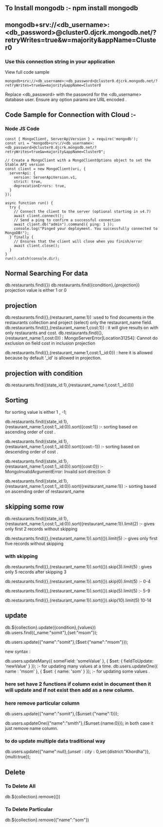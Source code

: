 #

## To Install mongodb :-  npm install mongodb

## mongodb+srv://<db_username>:<db_password>@cluster0.djcrk.mongodb.net/?retryWrites=true&w=majority&appName=Cluster0

### Use this connection string in your application

View full code sample

`mongodb+srv://<db_username>:<db_password>@cluster0.djcrk.mongodb.net/?retryWrites=true&w=majority&appName=Cluster0`

Replace <db_password> with the password for the <db_username> database user. Ensure any option params are
URL encoded
.

## Code Sample for Connection with Cloud :-

### Node JS  Code

```nodejs
const { MongoClient, ServerApiVersion } = require('mongodb');
const uri = "mongodb+srv://<db_username>:<db_password>@cluster0.djcrk.mongodb.net/?retryWrites=true&w=majority&appName=Cluster0";

// Create a MongoClient with a MongoClientOptions object to set the Stable API version
const client = new MongoClient(uri, {
  serverApi: {
    version: ServerApiVersion.v1,
    strict: true,
    deprecationErrors: true,
  }
});

async function run() {
  try {
    // Connect the client to the server (optional starting in v4.7)
    await client.connect();
    // Send a ping to confirm a successful connection
    await client.db("admin").command({ ping: 1 });
    console.log("Pinged your deployment. You successfully connected to MongoDB!");
  } finally {
    // Ensures that the client will close when you finish/error
    await client.close();
  }
}
run().catch(console.dir);
```

## Normal Searching For data

db.restaurants.find({})
db.restaurants.find({condition},{projection})
projection value is either 1 or 0

## projection

 db.restaurants.find({},{restaurant_name:1}) :used to find documents in the restaurants collection and project (select) only the restaurant_name field.
 db.restaurants.find({},{restaurant_name:1,cost:1}) : it will give results on with only restaurants and cost.
 db.restaurants.find({},{restaurant_name:1,cost:0}) : MongoServerError[Location31254]: Cannot do exclusion on field cost in inclusion projection

db.restaurants.find({},{restaurant_name:1,cost:1,_id:0}) : here it is allowed because by default '_id' is allowed in projection.

## projection with condition

 db.restaurants.find({state_id:1},{restaurant_name:1,cost:1,_id:0})

## Sorting

  for sorting value is either 1 , -1;
  
 db.restaurants.find({state_id:1},{restaurant_name:1,cost:1,_id:0}).sort({cost:1}) :- sorting based on ascending order of cost .

db.restaurants.find({state_id:1},{restaurant_name:1,cost:1,_id:0}).sort({cost:-1}) :- sorting based on descending order of cost .

db.restaurants.find({state_id:1},{restaurant_name:1,cost:1,_id:0}).sort({cost:0}) :- MongoInvalidArgumentError: Invalid sort direction: 0

db.restaurants.find({state_id:1},{restaurant_name:1,cost:1,_id:0}).sort({restaurant_name:1}) :- sorting based on ascending order of restaurant_name

## skipping some row

db.restaurants.find({state_id:1},{restaurant_name:1,cost:1,_id:0}).sort({restaurant_name:1}).limit(2) :- gives only first 2 records  without skipping

 db.restaurants.find({},{restaurant_name:1}).sort({}).limit(5) :- gives only first five records without skipping

### with skipping

 db.restaurants.find({},{restaurant_name:1}).sort({}).skip(3).limit(5) : gives only 5 records after skipping 3

db.restaurants.find({},{restaurant_name:1}).sort({}).skip(0).limit(5) :- 0-4

 db.restaurants.find({},{restaurant_name:1}).sort({}).skip(5).limit(5) :- 5-9

  db.restaurants.find({},{restaurant_name:1}).sort({}).skip(10).limit(5) 10-14

## update

  db.${collection}.update({condition},{values})
  db.users.find({_name:"somit"},{set:"msom"});

  db.users.update({"name":"somit"},{$set:{"name":"msom"}});

new syntax :

db.users.updateMany({ someField: 'someValue' }, { $set: { fieldToUpdate: 'newValue' } });  :- for updating many values at a time.
db.users.updateOne({ name : 'msom' }, { $set: { name: 'som' } }); :- for updating some values .

### here set have 2 functions if column exist in document then it will update and if not exist then add as a new column.

### here remove particular column

   db.users.update({"name":"somit"},{$unset:{"name":1}});

   db.users.updateOne({"name":"smith"},{$unset:{name:0}});
in both case it just remove name column.

### to do update multiple data traditional way 

 db.users.update({"name":null},{$unset:{city:0},$set:{district:"Khordha"}},{multi:true});

## Delete

### To Delete All

db.${collection}.remove({})

### To Delete Particular

db.${collection}.remove({"name":"som"})
